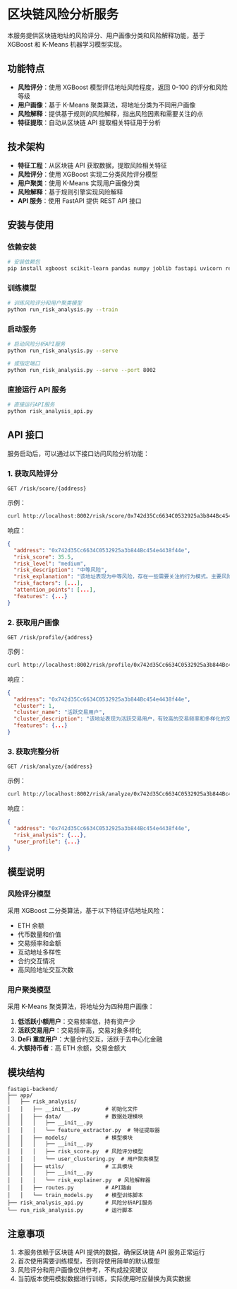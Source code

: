 # 区块链风险分析服务

本服务提供区块链地址的风险评分、用户画像分类和风险解释功能，基于 XGBoost 和 K-Means 机器学习模型实现。

## 功能特点

- **风险评分**：使用 XGBoost 模型评估地址风险程度，返回 0-100 的评分和风险等级
- **用户画像**：基于 K-Means 聚类算法，将地址分类为不同用户画像
- **风险解释**：提供基于规则的风险解释，指出风险因素和需要关注的点
- **特征提取**：自动从区块链 API 提取相关特征用于分析

## 技术架构

- **特征工程**：从区块链 API 获取数据，提取风险相关特征
- **风险评分**：使用 XGBoost 实现二分类风险评分模型
- **用户聚类**：使用 K-Means 实现用户画像分类
- **风险解释**：基于规则引擎实现风险解释
- **API 服务**：使用 FastAPI 提供 REST API 接口

## 安装与使用

### 依赖安装

```bash
# 安装依赖包
pip install xgboost scikit-learn pandas numpy joblib fastapi uvicorn requests
```

### 训练模型

```bash
# 训练风险评分和用户聚类模型
python run_risk_analysis.py --train
```

### 启动服务

```bash
# 启动风险分析API服务
python run_risk_analysis.py --serve

# 或指定端口
python run_risk_analysis.py --serve --port 8002
```

### 直接运行 API 服务

```bash
# 直接运行API服务
python risk_analysis_api.py
```

## API 接口

服务启动后，可以通过以下接口访问风险分析功能：

### 1. 获取风险评分

```
GET /risk/score/{address}
```

示例：

```bash
curl http://localhost:8002/risk/score/0x742d35Cc6634C0532925a3b844Bc454e4438f44e
```

响应：

```json
{
  "address": "0x742d35Cc6634C0532925a3b844Bc454e4438f44e",
  "risk_score": 35.5,
  "risk_level": "medium",
  "risk_description": "中等风险",
  "risk_explanation": "该地址表现为中等风险，存在一些需要关注的行为模式。主要风险因素包括：1. 该地址有大额转账行为，最大单笔交易金额超过2.0 ETH。 2. 该地址出账交易比例高达60%，存在资金快速流出特征。",
  "risk_factors": [...],
  "attention_points": [...],
  "features": {...}
}
```

### 2. 获取用户画像

```
GET /risk/profile/{address}
```

示例：

```bash
curl http://localhost:8002/risk/profile/0x742d35Cc6634C0532925a3b844Bc454e4438f44e
```

响应：

```json
{
  "address": "0x742d35Cc6634C0532925a3b844Bc454e4438f44e",
  "cluster": 1,
  "cluster_name": "活跃交易用户",
  "cluster_description": "该地址表现为活跃交易用户，有较高的交易频率和多样化的交易对象，但交易金额中等。",
  "features": {...}
}
```

### 3. 获取完整分析

```
GET /risk/analyze/{address}
```

示例：

```bash
curl http://localhost:8002/risk/analyze/0x742d35Cc6634C0532925a3b844Bc454e4438f44e
```

响应：

```json
{
  "address": "0x742d35Cc6634C0532925a3b844Bc454e4438f44e",
  "risk_analysis": {...},
  "user_profile": {...}
}
```

## 模型说明

### 风险评分模型

采用 XGBoost 二分类算法，基于以下特征评估地址风险：

- ETH 余额
- 代币数量和价值
- 交易频率和金额
- 互动地址多样性
- 合约交互情况
- 高风险地址交互次数

### 用户聚类模型

采用 K-Means 聚类算法，将地址分为四种用户画像：

1. **低活跃小额用户**：交易频率低，持有资产少
2. **活跃交易用户**：交易频率高，交易对象多样化
3. **DeFi 重度用户**：大量合约交互，活跃于去中心化金融
4. **大额持币者**：高 ETH 余额，交易金额大

## 模块结构

```
fastapi-backend/
├── app/
│   ├── risk_analysis/
│   │   ├── __init__.py        # 初始化文件
│   │   ├── data/              # 数据处理模块
│   │   │   ├── __init__.py
│   │   │   └── feature_extractor.py  # 特征提取器
│   │   ├── models/            # 模型模块
│   │   │   ├── __init__.py
│   │   │   ├── risk_score.py  # 风险评分模型
│   │   │   └── user_clustering.py  # 用户聚类模型
│   │   ├── utils/             # 工具模块
│   │   │   ├── __init__.py
│   │   │   └── risk_explainer.py  # 风险解释器
│   │   ├── routes.py          # API路由
│   │   └── train_models.py    # 模型训练脚本
├── risk_analysis_api.py       # 风险分析API服务
└── run_risk_analysis.py       # 运行脚本
```

## 注意事项

1. 本服务依赖于区块链 API 提供的数据，确保区块链 API 服务正常运行
2. 首次使用需要训练模型，否则将使用简单的默认模型
3. 风险评分和用户画像仅供参考，不构成投资建议
4. 当前版本使用模拟数据进行训练，实际使用时应替换为真实数据
